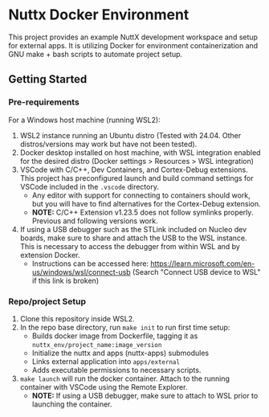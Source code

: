 # Nuttx Docker Environment
This project provides an example NuttX development workspace and setup for external apps. 
It is utilizing Docker for environment containerization and GNU make + bash scripts to automate project setup.

## Getting Started

### Pre-requirements
For a Windows host machine (running WSL2):
1. WSL2 instance running an Ubuntu distro (Tested with 24.04. Other distros/versions may work but have not been tested).
1. Docker desktop installed on host machine, with WSL integration enabled for the desired distro (Docker settings > Resources > WSL integration)
1. VSCode with C/C++, Dev Containers, and Cortex-Debug extensions. This project has preconfigured launch and build command settings for VSCode included in the `.vscode` directory.
    - Any editor with support for connecting to containers should work, but you will have to find alternatives for the Cortex-Debug extension.
    - **NOTE:** C/C++ Extension v1.23.5 does not follow symlinks properly. Previous and following versions work.
1. If using a USB debugger such as the STLink included on Nucleo dev boards, make sure to share and attach the USB to the WSL instance. This is necessary to access the debugger from within WSL and by extension Docker.
    - Instructions can be accessed here:  https://learn.microsoft.com/en-us/windows/wsl/connect-usb (Search "Connect USB device to WSL" if this link is broken)

### Repo/project Setup
1. Clone this repository inside WSL2.
1. In the repo base directory, run `make init` to run first time setup:
    - Builds docker image from Dockerfile, tagging it as `nuttx_env/project_name:image_version`
    - Initialize the nuttx and apps (nuttx-apps) submodules
    - Links external application into `apps/external`
    - Adds executable permissions to necessary scripts.
1. `make launch` will run the docker container. Attach to the running container with VSCode using the Remote Explorer. 
    - **NOTE:** If using a USB debugger, make sure to attach to WSL prior to launching the container.
